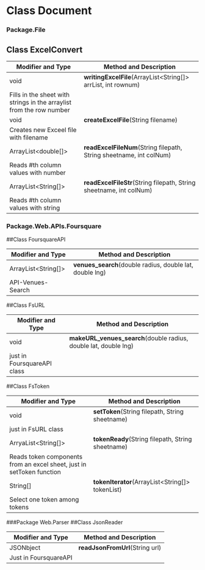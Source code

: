 # Class Document
### Package.File
## Class ExcelConvert

Modifier and Type |Method and Description                                               
---|---
void|**writingExcelFile**(ArrayList<String[]> arrList, int rownum)
 |Fills in the sheet with strings in the arraylist from the row number
void|**createExcelFile**(String filename)
 |Creates new Exceel file with filename
ArrayList\<double[]\> |**readExcelFileNum**(String filepath, String sheetname, int colNum)
 |Reads #th column values with number
ArrayList\<String[]\>|**readExcelFileStr**(String filepath, String sheetname, int colNum)
 |Reads #th column values with string


### Package.Web.APIs.Foursquare
##Class FoursquareAPI

Modifier and Type |Method and Description
---|---
ArrayList\<String[]\> |**venues_search**(double radius, double lat, double lng)
 |API-Venues-Search

##Class FsURL

Modifier and Type|Method and Description
---|---
void|**makeURL\_venues_search**(double radius, double lat, double lng)
 | just in FoursquareAPI class

##Class FsToken

Modifier and Type | Method and Description
---|---
void|**setToken**(String filepath, String sheetname)
 | just in FsURL class
ArryaList\<String[]\>|**tokenReady**(String filepath, String sheetname)
 | Reads token components from an excel sheet, just in setToken function
String[]|**tokenIterator**(ArrayList\<String[]\> tokenList)
 | Select one token among tokens


###Package Web.Parser
##Class JsonReader

Modifier and Type | Method and Description
---|---
JSONbject | **readJsonFromUrl**(String url)
 | Just in FoursquareAPI

